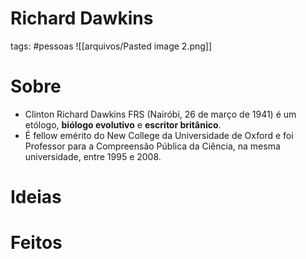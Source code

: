 # Richard Dawkins
tags: #pessoas
![[arquivos/Pasted image 2.png]]
# Sobre
- Clinton Richard Dawkins FRS (Nairóbi, 26 de março de 1941) é um etólogo, **biólogo evolutivo** e **escritor britânico**.
- É fellow emérito do New College da Universidade de Oxford e foi Professor para a Compreensão Pública da Ciência, na mesma universidade, entre 1995 e 2008.
# Ideias
# Feitos